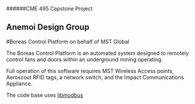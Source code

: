 ######CME 495 Capstone Project
## Anemoi Design Group
#Boreas Control Platform on behalf of MST Global

The Boreas Control Platform is an automated system designed to remotely control fans and doors within an underground mining operating.

Full operation of this software requires MST Wireless Access points, Aeroscout RFID tags, a network switch, and the Impact Communications Appliance.

The code base uses [libmodbus](https://github.com/stephane/libmodbus.git)

